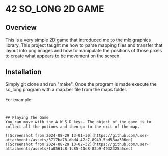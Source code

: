 # 42 SO_LONG 2D GAME

## Overview
This is a very simple 2D game that introduced me to the mlx graphics library. This project taught me how to parse mapping files and transfer that layout into png images and how to manipulate the positions of those pixels to create what appears to be movement on the screen. 

## Installation
Simply git clone and run "make". Once the program is made execute the so_long program with a map.ber file from the maps folder.

For example:
```./so_long maps/map.ber 


## Playing The Game
You can move with the A W S D keys. The object of the game is to collect all the potions and then go to the exit of the map. 

![Screenshot from 2024-08-29 13-01-30](https://github.com/user-attachments/assets/3717ba78-dbd4-42c7-8949-5bd53aa306ee)
![Screenshot from 2024-08-29 13-02-32](https://github.com/user-attachments/assets/fa0561c8-1c85-41d8-82b9-4932325a5cec)

